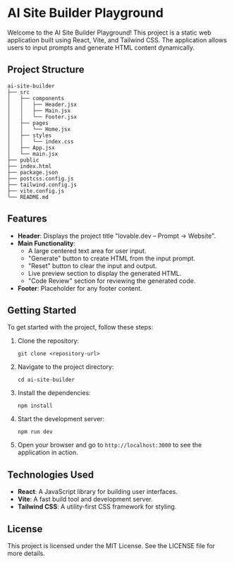 # AI Site Builder Playground

Welcome to the AI Site Builder Playground! This project is a static web application built using React, Vite, and Tailwind CSS. The application allows users to input prompts and generate HTML content dynamically.

## Project Structure

```
ai-site-builder
├── src
│   ├── components
│   │   ├── Header.jsx
│   │   ├── Main.jsx
│   │   └── Footer.jsx
│   ├── pages
│   │   └── Home.jsx 
│   ├── styles
│   │   └── index.css
│   ├── App.jsx
│   └── main.jsx
├── public
├── index.html
├── package.json
├── postcss.config.js
├── tailwind.config.js
├── vite.config.js
└── README.md
```

## Features

- **Header**: Displays the project title "lovable.dev – Prompt → Website".
- **Main Functionality**: 
  - A large centered text area for user input.
  - "Generate" button to create HTML from the input prompt.
  - "Reset" button to clear the input and output.
  - Live preview section to display the generated HTML.
  - "Code Review" section for reviewing the generated code.
- **Footer**: Placeholder for any footer content.

## Getting Started

To get started with the project, follow these steps:

1. Clone the repository:
   ```
   git clone <repository-url>
   ```

2. Navigate to the project directory:
   ```
   cd ai-site-builder
   ```

3. Install the dependencies:
   ```
   npm install
   ```

4. Start the development server:
   ```
   npm run dev
   ```

5. Open your browser and go to `http://localhost:3000` to see the application in action.

## Technologies Used

- **React**: A JavaScript library for building user interfaces.
- **Vite**: A fast build tool and development server.
- **Tailwind CSS**: A utility-first CSS framework for styling.

## License

This project is licensed under the MIT License. See the LICENSE file for more details.